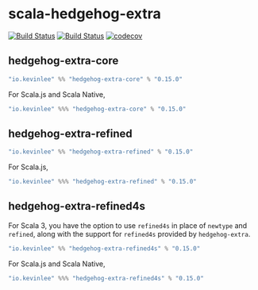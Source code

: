 # scala-hedgehog-extra

[![Build Status](https://github.com/Kevin-Lee/scala-hedgehog-extra/workflows/Build-All/badge.svg)](https://github.com/Kevin-Lee/scala-hedgehog-extra/actions?workflow=Build-All)
[![Build Status](https://github.com/Kevin-Lee/scala-hedgehog-extra/workflows/Release/badge.svg)](https://github.com/Kevin-Lee/scala-hedgehog-extra/actions?workflow=Release)
[![codecov](https://codecov.io/gh/Kevin-Lee/scala-hedgehog-extra/branch/main/graph/badge.svg?token=AxSbGPSGaC)](https://codecov.io/gh/Kevin-Lee/scala-hedgehog-extra)

## hedgehog-extra-core

```sbt
"io.kevinlee" %% "hedgehog-extra-core" % "0.15.0"
```

For Scala.js and Scala Native,
```sbt
"io.kevinlee" %%% "hedgehog-extra-core" % "0.15.0"
```


## hedgehog-extra-refined

```sbt
"io.kevinlee" %% "hedgehog-extra-refined" % "0.15.0"
```

For Scala.js,
```sbt
"io.kevinlee" %%% "hedgehog-extra-refined" % "0.15.0"
```


## hedgehog-extra-refined4s

For Scala 3, you have the option to use `refined4s` in place of `newtype` and `refined`, along with the support for `refined4s` provided by `hedgehog-extra`.

```sbt
"io.kevinlee" %% "hedgehog-extra-refined4s" % "0.15.0"
```

For Scala.js and Scala Native,
```sbt
"io.kevinlee" %%% "hedgehog-extra-refined4s" % "0.15.0"
```
